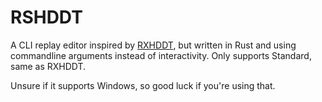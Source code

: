 # RSHDDT

A CLI replay editor inspired by [RXHDDT](https://github.com/Kuuuube/rxhddt/), but written in Rust and using commandline arguments instead of interactivity. Only supports Standard, same as RXHDDT.

Unsure if it supports Windows, so good luck if you're using that.